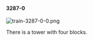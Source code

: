 #### 3287-0
![train-3287-0-0.png](https://github.com/lil-lab/nlvr/raw/master/nlvr/train/images/72/train-3287-0-0.png "train-3287-0-0.png")

There is a tower with four blocks.